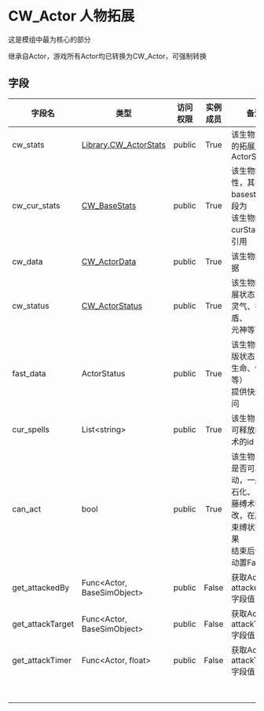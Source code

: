 # CW_Actor	人物拓展

这是模组中最为核心的部分

继承自Actor，游戏所有Actor均已转换为CW_Actor，可强制转换

## 字段

| 字段名           | 类型                                              | 访问权限 | 实例成员 | 备注                                                                                                |
| ---------------- | ------------------------------------------------- | -------- | :------: | --------------------------------------------------------------------------------------------------- |
| cw_stats         | [Library.CW_ActorStats](../Library/CW_ActorStats.md) | public   |   True   | 该生物对应的拓展后的ActorStats                                                                      |
| cw_cur_stats     | [CW_BaseStats](./CW_BaseStats.md)                    | public   |   True   | 该生物的属性，其中basestats字段为<br />该生物的curStats的引用                                       |
| cw_data          | [CW_ActorData](./CW_ActorData.md)                    | public   |   True   | 该生物的数据                                                                                        |
| cw_status        | [CW_ActorStatus](./CW_ActorStatus.md)                | public   |   True   | 该生物的拓展状态（如灵气、护盾、<br />元神等）                                                      |
| fast_data        | ActorStatus                                       | public   |   True   | 该生物的原版状态（如生命、性别等）<br />提供快速访问                                                |
| cur_spells       | List\<string\>                                    | public   |   True   | 该生物当前可释放的法术的id                                                                          |
| can_act          | bool                                              | public   |   True   | 该生物当前是否可以行动，一般由石化、<br />藤缚术等修改，在所有束缚状态效果<br />结束后会自动置False |
| get_attackedBy   | Func\<Actor, BaseSimObject\>                      | public   |  False  | 获取Actor的attackedBy字段值                                                                         |
| get_attackTarget | Func\<Actor, BaseSimObject\>                      | public   |  False  | 获取Actor的attackTarget字段值                                                                       |
| get_attackTimer  | Func<Actor, float\>                               | public   |  False  | 获取Actor的attackTimer字段值                                                                        |
|                  |                                                   |          |          |                                                                                                     |
|                  |                                                   |          |          |                                                                                                     |
|                  |                                                   |          |          |                                                                                                     |
|                  |                                                   |          |          |                                                                                                     |
|                  |                                                   |          |          |                                                                                                     |
|                  |                                                   |          |          |                                                                                                     |
|                  |                                                   |          |          |                                                                                                     |
|                  |                                                   |          |          |                                                                                                     |
